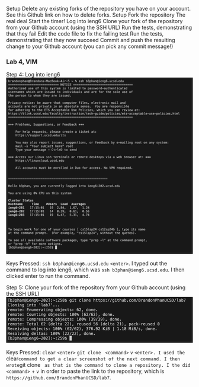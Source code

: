 Setup Delete any existing forks of the repository you have on your account. See this Github link on how to delete forks.
Setup Fork the repository
The real deal Start the timer!
Log into ieng6
Clone your fork of the repository from your Github account (using the SSH URL)
Run the tests, demonstrating that they fail
Edit the code file to fix the failing test
Run the tests, demonstrating that they now succeed
Commit and push the resulting change to your Github account (you can pick any commit message!)


### Lab 4, VIM

Step 4: Log into ieng6
![image](step-4.png)

Keys Pressed: `ssh b3phan@ieng6.ucsd.edu` `<enter>`. I typed out the command to log into ieng6, which was `ssh b3phan@ieng6.ucsd.edu`. I then clicked enter to run the command.

Step 5: Clone your fork of the repository from your Github account (using the SSH URL)
![image](step-5.png)

Keys Pressed: `clear` `<enter>` `git clone ` `<command>` `v` `<enter>. I used the `clear` command to get a clear screenshot of the next command. I then wrote `git clone ` as that is the command to clone a repository. I the did <command>` + `v` in order to paste the link to the repository, which is `https://github.com/BrandonPhanUCSD/lab7`.
